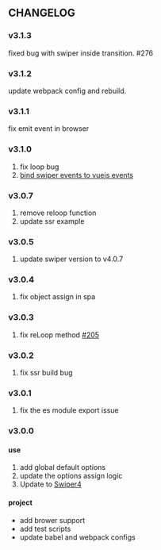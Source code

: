 
## CHANGELOG

### v3.1.3

fixed bug with swiper inside transition. #276

### v3.1.2

update webpack config and rebuild.

### v3.1.1

fix emit event in browser

### v3.1.0

1. fix loop bug
2. [bind swiper events to vuejs events](https://github.com/surmon-china/vue-swiper4/pull/238)

### v3.0.7

1. remove reloop function
2. update ssr example

### v3.0.5

1. update swiper version to v4.0.7

### v3.0.4

1. fix object assign in spa

### v3.0.3

1. fix reLoop method [#205](https://github.com/surmon-china/vue-swiper4/issues/205)

### v3.0.2

1. fix ssr build bug

### v3.0.1

1. fix the es module export issue

### v3.0.0

#### use
1. add global default options
2. update the options assign logic
3. Update to [Swiper4](http://www.swiper.com.cn)

#### project
- add brower support
- add test scripts
- update babel and webpack configs
